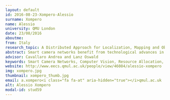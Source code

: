 ```yaml
---
layout: default 
id: 2016-08-23-Xompero-Alessio
surname: Xompero
name: Alessio
university: QMU London
date: 23/08/2016
aboutme: 
from: Italy
research_topic: A Distributed Approach for Localization, Mapping and Object Tracking in Mobile Smart Camera Networks
abstract: Smart camera networks benefit from technological advances in sensing, processing and networking capabilities while offering novel opportunities in distributed computer vision research. Especially when people moving in a structured environment are to be monitored using wearable cameras and/or robotic platforms, the synergic collaboration among such devices exposes challenges to be further explored. This research will investigate opportunities of cooperative sensing and processing for real-time mapping, localisation and tracking in such contexts. The problem will be tackled with in a probabilistic framework with resource allocation capabilities to opportunistically manage the scalability-robustness trade-off. Performance assessment will itself require the definition of novel evaluation criteria.
advisor: Cavallaro Andrea and Lanz Oswald
keywords: Smart Camera Networks, Computer Vision, Resource Allocation, People Tracking, Localisation and Mapping
website: http://www.eecs.qmul.ac.uk/people/view/46084/alessio-xompero
img: xompero.jpg
thumbnail: xompero_thumb.jpg
email: a.xompero<i class="fa fa-at" aria-hidden="true"></i>qmul.ac.uk
alt: Alessio Xompero
modal-id: stud59
---
```

